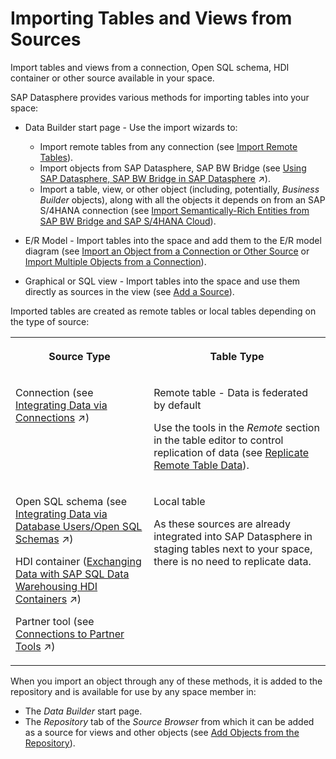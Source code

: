<!-- loio7c4acd33e39a451e99c87f0661772443 -->

# Importing Tables and Views from Sources

Import tables and views from a connection, Open SQL schema, HDI container or other source available in your space. 

SAP Datasphere provides various methods for importing tables into your space:

-   Data Builder start page - Use the import wizards to:
    -   Import remote tables from any connection \(see [Import Remote Tables](import-remote-tables-fd04efb.md)\).
    -   Import objects from SAP Datasphere, SAP BW Bridge \(see [Using SAP Datasphere, SAP BW Bridge in SAP Datasphere](https://help.sap.com/viewer/07fda46007d24ff7b8af36b26f9b9634/cloud/en-US/b2a2df3c588849a494295aff0aa698a0.html "SAP Datasphere, SAP BW bridge enables you to use SAP BW functionality in the public cloud, to convert SAP BW∕4HANA and SAP BW models into SAP BW bridge models, and to import SAP BW bridge models into SAP Datasphere.") :arrow_upper_right:\).
    -   Import a table, view, or other object \(including, potentially, *Business Builder* objects\), along with all the objects it depends on from an SAP S/4HANA connection \(see [Import Semantically-Rich Entities from SAP BW Bridge and SAP S/4HANA Cloud](import-semantically-rich-entities-from-sap-bw-bridge-and-sap-s-4-845fedb.md)\).

-   E/R Model - Import tables into the space and add them to the E/R model diagram \(see [Import an Object from a Connection or Other Source](import-an-object-from-a-connection-or-other-source-3e6f8f2.md) or [Import Multiple Objects from a Connection](import-multiple-objects-from-a-connection-e720b13.md)\).
-   Graphical or SQL view - Import tables into the space and use them directly as sources in the view \(see [Add a Source](add-a-source-1eee180.md)\).

Imported tables are created as remote tables or local tables depending on the type of source:


<table>
<tr>
<th valign="top">

Source Type



</th>
<th valign="top">

Table Type



</th>
</tr>
<tr>
<td valign="top">

Connection \(see [Integrating Data via Connections](https://help.sap.com/viewer/be5967d099974c69b77f4549425ca4c0/cloud/en-US/eb85e157ab654152bd68a8714036e463.html "Connections provide access to data from a wide range of sources, cloud as well as on-premise sources, SAP as well as Non-SAP sources, and partner tools. They allow space members to use objects from the connected source to acquire, prepare and access data from those sources in SAP Datasphere. To connect to different sources, SAP Datasphere provides different connection types.") :arrow_upper_right:\)



</td>
<td valign="top">

Remote table - Data is federated by default

Use the tools in the *Remote* section in the table editor to control replication of data \(see [Replicate Remote Table Data](replicate-remote-table-data-7e258a7.md)\).



</td>
</tr>
<tr>
<td valign="top">

Open SQL schema \(see [Integrating Data via Database Users/Open SQL Schemas](https://help.sap.com/viewer/be5967d099974c69b77f4549425ca4c0/cloud/en-US/3de55a78a4614deda589633baea28645.html "Create a database user in your space to read and write directly to the SAP HANA Cloud database on which SAP Datasphere runs. Each database user has an Open SQL schema, which is attached to a space schema and provides a secure method for exchanging data with the space.") :arrow_upper_right:\)

HDI container \([Exchanging Data with SAP SQL Data Warehousing HDI Containers](https://help.sap.com/viewer/be5967d099974c69b77f4549425ca4c0/cloud/en-US/1aec7ca95af24208a61c1a444b249d95.html "You can enable SAP SQL Data Warehousing on your SAP Datasphere tenant to exchange data between your HDI containers and your SAP Datasphere spaces without the need for data movement.") :arrow_upper_right:\)

Partner tool \(see [Connections to Partner Tools](https://help.sap.com/viewer/be5967d099974c69b77f4549425ca4c0/cloud/en-US/55da0faa34d448f28f47021e99e18351.html "Extend connectivity beyond SAP Datasphere standard remote connectivity and cover additional data sources that are available with partner tools.") :arrow_upper_right:\)



</td>
<td valign="top">

Local table

As these sources are already integrated into SAP Datasphere in staging tables next to your space, there is no need to replicate data.



</td>
</tr>
</table>

When you import an object through any of these methods, it is added to the repository and is available for use by any space member in:

-   The *Data Builder* start page.
-   The *Repository* tab of the *Source Browser* from which it can be added as a source for views and other objects \(see [Add Objects from the Repository](add-objects-from-the-repository-13fcecd.md)\).

